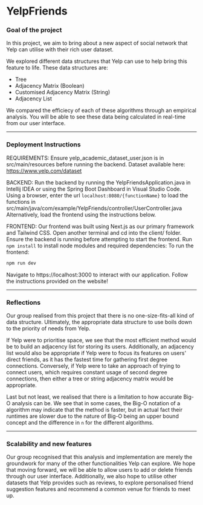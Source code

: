 # YelpFriends

### Goal of the project
In this project, we aim to bring about a new aspect of social network that Yelp can utilise with their rich user dataset. 

We explored different data structures that Yelp can use to help bring this feature to life. These data structures are: 
- Tree
- Adjacency Matrix (Boolean)
- Customised Adjacency Matrix (String)
- Adjacency List

We compared the efficiecy of each of these algorithms through an empirical analysis. You will be able to see these data being calculated in real-time from our user interface.

---

### Deployment Instructions

REQUIREMENTS:
Ensure yelp_academic_dataset_user.json is in src/main/resources before running the backend.
Dataset available here: https://www.yelp.com/dataset

BACKEND: 
Run the backend by running the YelpFriendsApplication.java in Intellij IDEA or using the Spring Boot Dashboard in Visual Studio Code.
Using a browser, enter the url `localhost:8080/{functionName}` to load the functions in src/main/java/com/example/YelpFriends/controller/UserController.java
Alternatively, load the frontend using the instructions below.

FRONTEND:
Our frontend was built using Next.js as our primary framework and Tailwind CSS.
Open another terminal and cd into the client/ folder. Ensure the backend is running before attempting to start the frontend. 
Run `npm install` to install node modules and required dependencies:
To run the frontend:
```bash
npm run dev
```
Navigate to https://localhost:3000 to interact with our application.
Follow the instructions provided on the website! 

---

### Reflections
Our group realised from this project that there is no one-size-fits-all kind of data structure. Ultimately, the appropriate data structure to use boils down to the priority of needs from Yelp.

If Yelp were to prioritise space, we see that the most efficient method would be to build an adjacency list for storing its users. Additionally, an adjacency list would also be appropriate if Yelp were to focus its features on users' direct friends, as it has the fastest time for gathering first degree connections. Conversely, if Yelp were to take an approach of trying to connect users, which requires constant usage of second degree connections, then either a tree or string adjacency matrix would be appropriate. 

Last but not least, we realised that there is a limitation to how accurate Big-O analysis can be. We see that in some cases, the Big-O notation of a algorithm may indicate that the method is faster, but in actual fact their runtimes are slower due to the nature of Big-O being an upper bound concept and the difference in `n` for the different algorithms.

---

### Scalability and new features
Our group recognised that this analysis and implementation are merely the groundwork for many of the other functionalities Yelp can explore. We hope that moving forward, we will be able to allow users to add or delete friends through our user interface. Additionally, we also hope to utilise other datasets that Yelp provides such as reviews, to explore personalised friend suggestion features and recommend a common venue for friends to meet up.
